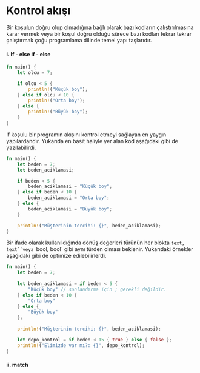 # Kontrol akışı
Bir koşulun doğru olup olmadığına bağlı olarak bazı kodların çalıştırılmasına karar vermek veya bir koşul doğru olduğu sürece bazı kodları tekrar tekrar çalıştırmak çoğu programlama dilinde temel yapı taşlarıdır. 

#### i. If - else if - else
```Rust
fn main() {
    let olcu = 7; 

    if olcu < 5 { 
        println!("Küçük boy"); 
    } else if olcu < 10 { 
        println!("Orta boy"); 
    } else { 
        println!("Büyük boy"); 
    }
}
````
If koşulu bir programın akışını kontrol etmeyi sağlayan en yaygın yapılardandır. Yukarıda en basit haliyle yer alan kod aşağıdaki gibi de yazılabilirdi.

```Rust
fn main() {
    let beden = 7; 
    let beden_aciklamasi; 

    if beden < 5 { 
        beden_aciklamasi = "Küçük boy"; 
    } else if beden < 10 { 
        beden_aciklamasi = "Orta boy"; 
    } else { 
        beden_aciklamasi = "Büyük boy"; 
    } 

    println!("Müşterinin tercihi: {}", beden_aciklamasi);
}
````
Bir ifade olarak kullanıldığında dönüş değerleri türünün her blokta `text, text``veya `bool, bool` gibi aynı türden olması beklenir. Yukarıdaki örnekler aşağıdaki gibi de optimize edilebilirlerdi.

```Rust
fn main() {
    let beden = 7;
    
    let beden_aciklamasi = if beden < 5 {
        "Küçük boy" // sonlandırma için ; gerekli değildir.
    } else if beden < 10 {
        "Orta boy"
    } else {
        "Büyük boy"
    };
    
    println!("Müşterinin tercihi: {}", beden_aciklamasi);

    let depo_kontrol = if beden < 15 { true } else { false };
    println!("Elimizde var mı?: {}", depo_kontrol);
}
````

#### ii. match
